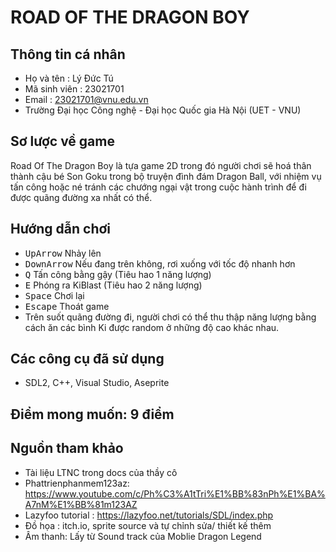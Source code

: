 # ROAD OF THE DRAGON BOY
 ## Thông tin cá nhân
- Họ và tên : Lý Đức Tú
- Mã sinh viên : 23021701
- Email : 23021701@vnu.edu.vn
- Trường Đại học Công nghệ - Đại học Quốc gia Hà Nội (UET - VNU)

 ## Sơ lược về game
 Road Of The Dragon Boy là tựa game 2D trong đó người chơi sẽ hoá thân thành cậu bé Son Goku trong bộ truyện đình đám Dragon Ball, với nhiệm vụ tấn công hoặc né tránh các chướng ngại vật trong cuộc hành trình để đi được quãng đường xa nhất có thể.

   ## Hướng dẫn chơi
   * <kbd>UpArrow</kbd> Nhảy lên
   * <kbd>DownArrow</kbd> Nếu đang trên không, rơi xuống với tốc độ nhanh hơn
   * <kbd>Q</kbd> Tấn công bằng gậy (Tiêu hao 1 năng lượng)
   * <kbd>E</kbd> Phóng ra KiBlast (Tiêu hao 2 năng lượng)
   * <kbd>Space</kbd> Chơi lại
   * <kbd>Escape</kbd> Thoát game
   * Trên suốt quãng đường đi, người chơi có thể thu thập năng lượng bằng cách ăn các bình Ki được random ở những độ cao khác nhau.
   
   ## Các công cụ đã sử dụng
   - SDL2, C++, Visual Studio, Aseprite
     
   ## Điểm mong muốn: 9 điểm
       
   ## Nguồn tham khảo
   - Tài liệu LTNC trong docs của thầy cô
   - Phattrienphanmem123az: https://www.youtube.com/c/Ph%C3%A1tTri%E1%BB%83nPh%E1%BA%A7nM%E1%BB%81m123AZ
   - Lazyfoo tutorial : https://lazyfoo.net/tutorials/SDL/index.php
   - Đồ họa : itch.io, sprite source và tự chỉnh sửa/ thiết kế thêm
   - Âm thanh: Lấy từ Sound track của Moblie Dragon Legend
